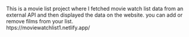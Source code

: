 This is a movie list project where I fetched movie watch list data from an external API and then displayed the data on the website. you can add or remove films from your list.                                                 
 htps://moviewatchlist1.netlify.app/      
 
